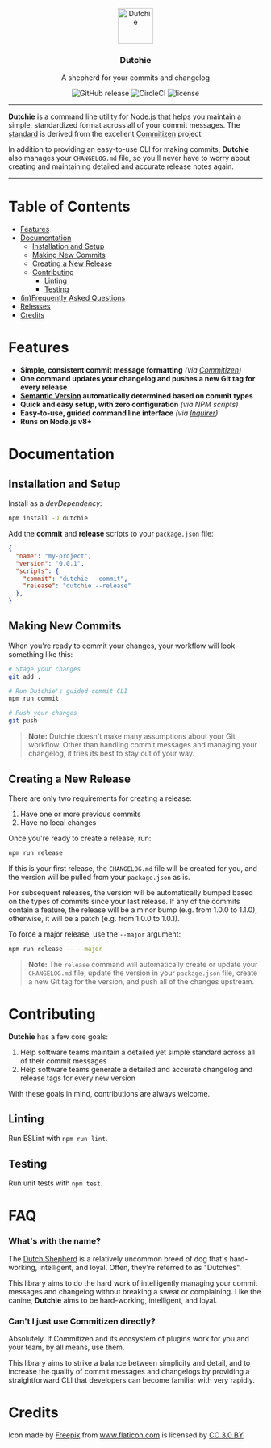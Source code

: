 <p align="center">
  <img alt="Dutchie" src="https://image.flaticon.com/icons/svg/91/91540.svg" width="70">
</p>

<h3 align="center">
  Dutchie
</h3>

<p align="center">
  A shepherd for your commits and changelog
</p>

<p align="center">
  <img src="https://img.shields.io/github/release/justinsisley/dutchie.svg?style=for-the-badge" alt="GitHub release" /> <img src="https://img.shields.io/circleci/project/github/justinsisley/Dutchie.svg?style=for-the-badge" alt="CircleCI" /> <img src="https://img.shields.io/github/license/justinsisley/dutchie.svg?style=for-the-badge" alt="license" />
</p>

---

__Dutchie__ is a command line utility for [Node.js](https://nodejs.org/) that helps you maintain a simple, standardized format across all of your commit messages. The [standard](https://github.com/commitizen/conventional-commit-types/blob/master/index.json) is derived from the excellent [Commitizen](https://github.com/commitizen) project.

In addition to providing an easy-to-use CLI for making commits, __Dutchie__ also manages your `CHANGELOG.md` file, so you'll never have to worry about creating and maintaining detailed and accurate release notes again.

---

# Table of Contents

- [Features](#features)
- [Documentation](#documentation)
  - [Installation and Setup](#installation-and-setup)
  - [Making New Commits](#making-new-commits)
  - [Creating a New Release](#creating-a-new-release)
  - [Contributing](#contributing)
    - [Linting](#linting)
    - [Testing](#testing)
- [(in)Frequently Asked Questions](#faq)
- [Releases](https://github.com/justinsisley/dutchie/blob/master/CHANGELOG.md)
- [Credits](#credits)

# Features

- __Simple, consistent commit message formatting__ _(via [Commitizen](https://github.com/commitizen/conventional-commit-types/blob/master/index.json))_
- __One command updates your changelog and pushes a new Git tag for every release__
- __[Semantic Version](https://semver.org/) automatically determined based on commit types__
- __Quick and easy setup, with zero configuration__ _(via NPM scripts)_
- __Easy-to-use, guided command line interface__ _(via [Inquirer](https://www.npmjs.com/package/inquirer))_
- __Runs on Node.js v8+__

# Documentation

## Installation and Setup

Install as a _devDependency_:

```bash
npm install -D dutchie
```

Add the __commit__ and __release__ scripts to your `package.json` file:

```json
{
  "name": "my-project",
  "version": "0.0.1",
  "scripts": {
    "commit": "dutchie --commit",
    "release": "dutchie --release"
  },
}
```

## Making New Commits

When you're ready to commit your changes, your workflow will look something like this:

```bash
# Stage your changes
git add .
```

```bash
# Run Dutchie's guided commit CLI
npm run commit
```

```bash
# Push your changes
git push
```

> __Note:__ Dutchie doesn't make many assumptions about your Git workflow. Other than handling commit messages and managing your changelog, it tries its best to stay out of your way.

## Creating a New Release

There are only two requirements for creating a release:

1. Have one or more previous commits
2. Have no local changes

Once you're ready to create a release, run:

```bash
npm run release
```

If this is your first release, the `CHANGELOG.md` file will be created for you, and the version will be pulled from your `package.json` as is.

For subsequent releases, the version will be automatically bumped based on the types of commits since your last release. If any of the commits contain a feature, the release will be a minor bump (e.g. from 1.0.0 to 1.1.0), otherwise, it will be a patch (e.g. from 1.0.0 to 1.0.1).

To force a major release, use the `--major` argument:

```bash
npm run release -- --major
```

> __Note:__ The `release` command will automatically create or update your `CHANGELOG.md` file, update the version in your `package.json` file, create a new Git tag for the version, and push all of the changes upstream.

# Contributing

__Dutchie__ has a few core goals:

1. Help software teams maintain a detailed yet simple standard across all of their commit messages
2. Help software teams generate a detailed and accurate changelog and release tags for every new version

With these goals in mind, contributions are always welcome.

## Linting

Run ESLint with `npm run lint`.

## Testing

Run unit tests with `npm test`.

# FAQ

### What's with the name?

The [Dutch Shepherd](https://en.wikipedia.org/wiki/Dutch_Shepherd) is a relatively uncommon breed of dog that's hard-working, intelligent, and loyal. Often, they're referred to as "Dutchies".

This library aims to do the hard work of intelligently managing your commit messages and changelog without breaking a sweat or complaining. Like the canine, __Dutchie__ aims to be hard-working, intelligent, and loyal.

### Can't I just use Commitizen directly?

Absolutely. If Commitizen and its ecosystem of plugins work for you and your team, by all means, use them.

This library aims to strike a balance between simplicity and detail, and to increase the quality of commit messages and  changelogs by providing a straightforward CLI that developers can become familiar with very rapidly.

# Credits
<div>Icon made by <a href="http://www.freepik.com" title="Freepik">Freepik</a> from <a href="https://www.flaticon.com/" title="Flaticon">www.flaticon.com</a> is licensed by <a href="http://creativecommons.org/licenses/by/3.0/" title="Creative Commons BY 3.0" target="_blank">CC 3.0 BY</a></div>
